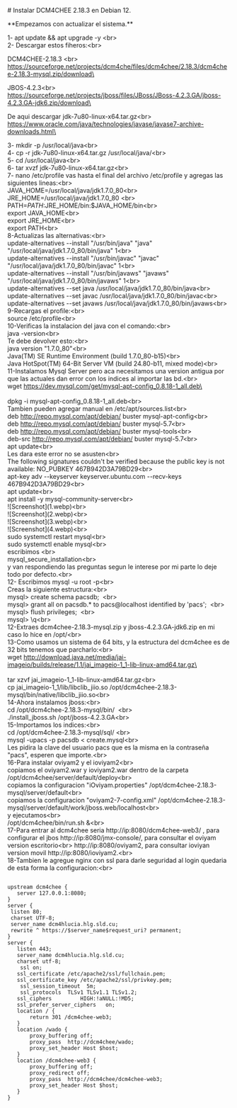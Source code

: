 \# Instalar DCM4CHEE 2.18.3 en Debian 12.

\*\*Empezamos con actualizar el sistema.\*\*

1- apt update && apt upgrade -y \<br>  
2- Descargar estos fiheros:\<br>

DCM4CHEE-2.18.3 \<br>  
https://sourceforge.net/projects/dcm4che/files/dcm4chee/2.18.3/dcm4chee-2.18.3-mysql.zip/download\<br>

JBOS-4.2.3\<br>  
https://sourceforge.net/projects/jboss/files/JBoss/JBoss-4.2.3.GA/jboss-4.2.3.GA-jdk6.zip/download\<br>

De aqui descargar jdk-7u80-linux-x64.tar.gz\<br>  
https://www.oracle.com/java/technologies/javase/javase7-archive-downloads.html\<br>

3- mkdir -p /usr/local/java\<br>  
4- cp -r jdk-7u80-linux-x64.tar.gz /usr/local/java/\<br>  
5- cd /usr/local/java\<br>  
6- tar xvzf jdk-7u80-linux-x64.tar.gz\<br>  
7- nano /etc/profile vas hasta el final del archivo /etc/profile y agregas las siguientes lineas:\<br>  
JAVA\_HOME=/usr/local/java/jdk1.7.0\_80\<br>  
JRE\_HOME=/usr/local/java/jdk1.7.0\_80 \<br>  
PATH=$PATH:$JRE\_HOME/bin:$JAVA\_HOME/bin\<br>  
export JAVA\_HOME\<br>  
export JRE\_HOME\<br>  
export PATH\<br>  
8-Actualizas las alternativas:\<br>  
update-alternatives --install "/usr/bin/java" "java" "/usr/local/java/jdk1.7.0\_80/bin/java" 1\<br>  
update-alternatives --install "/usr/bin/javac" "javac" "/usr/local/java/jdk1.7.0\_80/bin/javac" 1\<br>  
update-alternatives --install "/usr/bin/javaws" "javaws" "/usr/local/java/jdk1.7.0\_80/bin/javaws" 1\<br>  
update-alternatives --set java /usr/local/java/jdk1.7.0\_80/bin/java\<br>  
update-alternatives --set javac /usr/local/java/jdk1.7.0\_80/bin/javac\<br>  
update-alternatives --set javaws /usr/local/java/jdk1.7.0\_80/bin/javaws\<br>  
9-Recargas el profile:\<br>  
source /etc/profile\<br>  
10-Verificas la instalacion del java con el comando:\<br>  
java -version\<br>  
Te debe devolver esto:\<br>  
java version "1.7.0\_80"\<br>  
Java(TM) SE Runtime Environment (build 1.7.0\_80-b15)\<br>  
Java HotSpot(TM) 64-Bit Server VM (build 24.80-b11, mixed mode)\<br>  
11-Instalamos Mysql Server pero aca necesitamos una version antigua por que las actuales dan error con los indices al importar las bd.\<br>  
wget https://dev.mysql.com/get/mysql-apt-config_0.8.18-1_all.deb\<br>  
dpkg -i mysql-apt-config\_0.8.18-1\_all.deb\<br>  
Tambien pueden agregar manual en /etc/apt/sources.list\<br>  
deb http://repo.mysql.com/apt/debian/ buster mysql-apt-config\<br>  
deb http://repo.mysql.com/apt/debian/ buster mysql-5.7\<br>  
deb http://repo.mysql.com/apt/debian/ buster mysql-tools\<br>  
deb-src http://repo.mysql.com/apt/debian/ buster mysql-5.7\<br>  
apt update\<br>  
Les dara este error no se asusten\<br>  
The following signatures couldn't be verified because the public key is not available: NO\_PUBKEY 467B942D3A79BD29\<br>  
apt-key adv --keyserver keyserver.ubuntu.com --recv-keys 467B942D3A79BD29\<br>  
apt update\<br>  
apt install -y mysql-community-server\<br>  
!\[Screenshot\](1.webp)\<br>  
!\[Screenshot\](2.webp)\<br>  
!\[Screenshot\](3.webp)\<br>  
!\[Screenshot\](4.webp)\<br>  
sudo systemctl restart mysql\<br>  
sudo systemctl enable mysql\<br>  
escribimos \<br>  
mysql\_secure\_installation\<br>  
y van respondiendo las preguntas segun le interese por mi parte lo deje todo por defecto.\<br>  
12- Escribimos mysql -u root -p\<br>  
Creas la siguiente estructura:\<br>  
mysql> create schema pacsdb;  \<br>  
mysql> grant all on pacsdb.\* to pacs@localhost identified by 'pacs';  \<br>  
mysql> flush privileges;  \<br>  
mysql> \\q\<br>  
12-Extraes dcm4chee-2.18.3-mysql.zip y jboss-4.2.3.GA-jdk6.zip en mi caso lo hice en /opt/\<br>  
13-Como usamos un sistema de 64 bits, y la estructura del dcm4chee es de 32 bits tenemos que parcharlo:\<br>  
wget http://download.java.net/media/jai-imageio/builds/release/1.1/jai_imageio-1_1-lib-linux-amd64.tar.gz\<br>  
tar xzvf jai\_imageio-1\_1-lib-linux-amd64.tar.gz\<br>  
cp jai\_imageio-1\_1/lib/libclib\_jiio.so /opt/dcm4chee-2.18.3-mysql/bin/native/libclib\_jiio.so\<br>  
14-Ahora instalamos jboss:\<br>  
cd /opt/dcm4chee-2.18.3-mysql/bin/  \<br>  
./install\_jboss.sh /opt/jboss-4.2.3.GA\<br>  
15-Importamos los indices:\<br>  
cd /opt/dcm4chee-2.18.3-mysql/sql/ \<br>  
mysql -upacs -p pacsdb \< create.mysql\<br>  
Les pidira la clave del usuario pacs que es la misma en la contraseña "pacs", esperen que importe.\<br>  
16-Para instalar oviyam2 y el ioviyam2\<br>  
copiamos el oviyam2.war y ioviyam2.war dentro de la carpeta /opt/dcm4chee/server/default/deploy\<br>  
copiamos la configuracion "iOviyam.properties" /opt/dcm4chee-2.18.3-mysql/server/default\<br>  
copiamos la configuracion "oviyam2-7-config.xml" /opt/dcm4chee-2.18.3-mysql/server/default/work/jboss.web/localhost\<br>  
y ejecutamos\<br>  
/opt/dcm4chee/bin/run.sh &\<br>  
17-Para entrar al dcm4chee seria http://ip:8080/dcm4chee-web3/ , para configurar el jbos http://ip:8080/jmx-console/, para consultar el oviyam version escritorio\<br> http://ip:8080/oviyam2, para consultar ioviyan version movil http://ip:8080/ioviyam2.\<br>  
18-Tambien le agregue nginx con ssl para darle seguridad al login quedaria de esta forma la configuracion:\<br>

```plaintext

upstream dcm4chee {
   server 127.0.0.1:8080;
}
server {
 listen 80;
 charset UTF-8;
 server_name dcm4hlucia.hlg.sld.cu;
 rewrite ^ https://$server_name$request_uri? permanent;      
}
server {
   listen 443;
   server_name dcm4hlucia.hlg.sld.cu;
   charset utf-8;
    ssl on;
   ssl_certificate /etc/apache2/ssl/fullchain.pem;
   ssl_certificate_key /etc/apache2/ssl/privkey.pem;
    ssl_session_timeout  5m;
    ssl_protocols  TLSv1 TLSv1.1 TLSv1.2;
   ssl_ciphers         HIGH:!aNULL:!MD5;
   ssl_prefer_server_ciphers   on;
   location / {
       return 301 /dcm4chee-web3;
   }
   location /wado {
       proxy_buffering off;
       proxy_pass  http://dcm4chee/wado;
       proxy_set_header Host $host;
   }
   location /dcm4chee-web3 {
       proxy_buffering off;
       proxy_redirect off;
       proxy_pass  http://dcm4chee/dcm4chee-web3;
       proxy_set_header Host $host;
   }    
}
```
